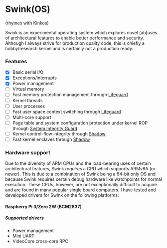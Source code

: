 # Swink(OS)
(rhymes with Kinkos)

Swink is an experimental operating system which explores novel (ab)uses of architectural features to enable better performance and security.
Although I always strive for production quality code, this is chiefly a hobby/research kernel and is certainly not a production ready.

### Features
- [x] Basic serial I/O
- [x] Exceptions/interrupts
- [x] Power management
- [ ] Virtual memory
- [ ] Fast memory protection management through [Lifeguard](/docs/watchpoints/lifeguard.md)
- [ ] Kernel threads
- [ ] User processes
- [ ] Fast user space context switching through [Lifeguard](/docs/watchpoints/lifeguard.md)
- [ ] Multi-core support
- [ ] Page table and system configuration protection under kernel ROP through [System Integrity Guard](/docs/watchpoints/system_integrity_guard.md)
- [ ] Kernel control-flow integrity through [Shadow](/docs/watchpoints/shadow.md)
- [ ] Fast kernel enclaves through [Shadow](/docs/watchpoints/shadow.md)

### Hardware support
Due to the diversity of ARM CPUs and the load-bearing uses of certain architectural features, Swink *requires* a CPU which supports ARMv8A (or newer).
This is due to a combination of Swink being a 64-bit only OS and because Swink requires certain debug hardware like watchpoints for normal execution.
These CPUs, however, are not exceptionally difficult to acquire and are found in many popular single board computers.
I have tested and developed drivers for Swink on the following platforms:

#### Raspberry Pi 3/Zero 2W (BCM2837)
##### Supported drivers
* Power management 
* Mini UART
* VideoCore cross-core RPC

